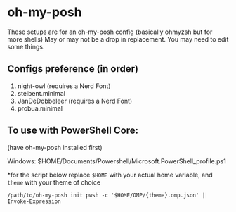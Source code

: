 # oh-my-posh

These setups are for an oh-my-posh config (basically ohmyzsh but for more shells)
May or may not be a drop in replacement. You may need to edit some things.

## Configs preference (in order)

1. night-owl (requires a Nerd Font)
2. stelbent.minimal
3. JanDeDobbeleer (requires a Nerd Font)
4. probua.minimal

## To use with PowerShell Core:

(have oh-my-posh installed first)

Windows: $HOME/Documents/Powershell/Microsoft.PowerShell_profile.ps1

*for the script below replace `$HOME` with your actual home variable, and `theme` with your theme  of choice
```pwsh
/path/to/oh-my-posh init pwsh -c '$HOME/OMP/{theme}.omp.json' | Invoke-Expression
```
